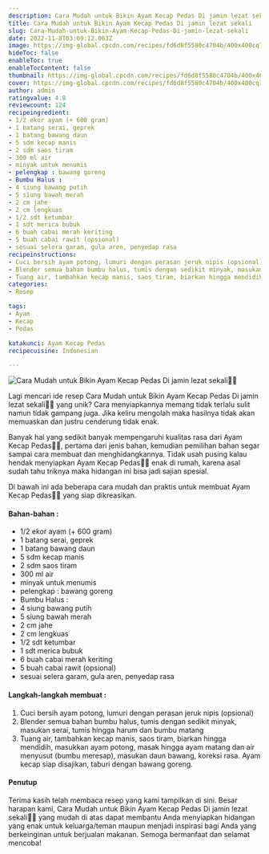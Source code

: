```yaml
---
description: Cara Mudah untuk Bikin Ayam Kecap Pedas Di jamin lezat sekali"
title: Cara Mudah untuk Bikin Ayam Kecap Pedas Di jamin lezat sekali
slug: Cara-Mudah-untuk-Bikin-Ayam-Kecap-Pedas-Di-jamin-lezat-sekali
date: 2022-11-8T03:09:12.063Z
image: https://img-global.cpcdn.com/recipes/fd6d8f5580c4704b/400x400cq70/photo.jpg
hideToc: false
enableToc: true
enableTocContent: false
thumbnail: https://img-global.cpcdn.com/recipes/fd6d8f5580c4704b/400x400cq70/photo.jpg
cover: https://img-global.cpcdn.com/recipes/fd6d8f5580c4704b/400x400cq70/photo.jpg
author: admin
ratingvalue: 4.8
reviewcount: 124
recipeingredient:
- 1/2 ekor ayam (+ 600 gram)
- 1 batang serai, geprek
- 1 batang bawang daun
- 5 sdm kecap manis
- 2 sdm saos tiram
- 300 ml air
- minyak untuk menumis
- pelengkap : bawang goreng
- Bumbu Halus :
- 4 siung bawang putih
- 5 siung bawah merah
- 2 cm jahe
- 2 cm lengkuas
- 1/2 sdt ketumbar
- 1 sdt merica bubuk
- 6 buah cabai merah keriting
- 5 buah cabai rawit (opsional)
- sesuai selera garam, gula aren, penyedap rasa
recipeinstructions:
- Cuci bersih ayam potong, lumuri dengan perasan jeruk nipis (opsional)
- Blender semua bahan bumbu halus, tumis dengan sedikit minyak, masukan serai, tumis hingga harum dan bumbu matang
- Tuang air, tambahkan kecap manis, saos tiram, biarkan hingga mendidih, masukkan ayam potong, masak hingga ayam matang dan air menyusut (bumbu meresap), masukan daun bawang, koreksi rasa. Ayam kecap siap disajikan, taburi dengan bawang goreng.
categories:
- Resep

tags:
- Ayam
- Kecap
- Pedas

katakunci: Ayam Kecap Pedas
recipecuisine: Indonesian

---
```


![Cara Mudah untuk Bikin Ayam Kecap Pedas Di jamin lezat sekali👩‍🍳](https://img-global.cpcdn.com/recipes/fd6d8f5580c4704b/400x400cq70/photo.jpg)

Lagi mencari ide resep Cara Mudah untuk Bikin Ayam Kecap Pedas Di jamin lezat sekali👩‍🍳 yang unik? Cara menyiapkannya memang tidak terlalu sulit namun tidak gampang juga. Jika keliru mengolah maka hasilnya tidak akan memuaskan dan justru cenderung tidak enak.

Banyak hal yang sedikit banyak mempengaruhi kualitas rasa dari Ayam Kecap Pedas👩‍🍳, pertama dari jenis bahan, kemudian pemilihan bahan segar sampai cara membuat dan menghidangkannya. Tidak usah pusing kalau hendak menyiapkan Ayam Kecap Pedas👩‍🍳 enak di rumah, karena asal sudah tahu triknya maka hidangan ini bisa jadi sajian spesial.

Di bawah ini ada beberapa cara mudah dan praktis untuk membuat Ayam Kecap Pedas👩‍🍳 yang siap dikreasikan.

<!--inarticleads1-->

#### Bahan-bahan :

- 1/2 ekor ayam (+ 600 gram)
- 1 batang serai, geprek
- 1 batang bawang daun
- 5 sdm kecap manis
- 2 sdm saos tiram
- 300 ml air
- minyak untuk menumis
- pelengkap : bawang goreng
- Bumbu Halus :
- 4 siung bawang putih
- 5 siung bawah merah
- 2 cm jahe
- 2 cm lengkuas
- 1/2 sdt ketumbar
- 1 sdt merica bubuk
- 6 buah cabai merah keriting
- 5 buah cabai rawit (opsional)
- sesuai selera garam, gula aren, penyedap rasa

<!--inarticleads2-->

#### Langkah-langkah membuat :

1. Cuci bersih ayam potong, lumuri dengan perasan jeruk nipis (opsional)
1. Blender semua bahan bumbu halus, tumis dengan sedikit minyak, masukan serai, tumis hingga harum dan bumbu matang
1. Tuang air, tambahkan kecap manis, saos tiram, biarkan hingga mendidih, masukkan ayam potong, masak hingga ayam matang dan air menyusut (bumbu meresap), masukan daun bawang, koreksi rasa. Ayam kecap siap disajikan, taburi dengan bawang goreng.

#### Penutup

Terima kasih telah membaca resep yang kami tampilkan di sini. Besar harapan kami, Cara Mudah untuk Bikin Ayam Kecap Pedas Di jamin lezat sekali👩‍🍳 yang mudah di atas dapat membantu Anda menyiapkan hidangan yang enak untuk keluarga/teman maupun menjadi inspirasi bagi Anda yang berkeinginan untuk berjualan makanan. Semoga bermanfaat dan selamat mencoba!